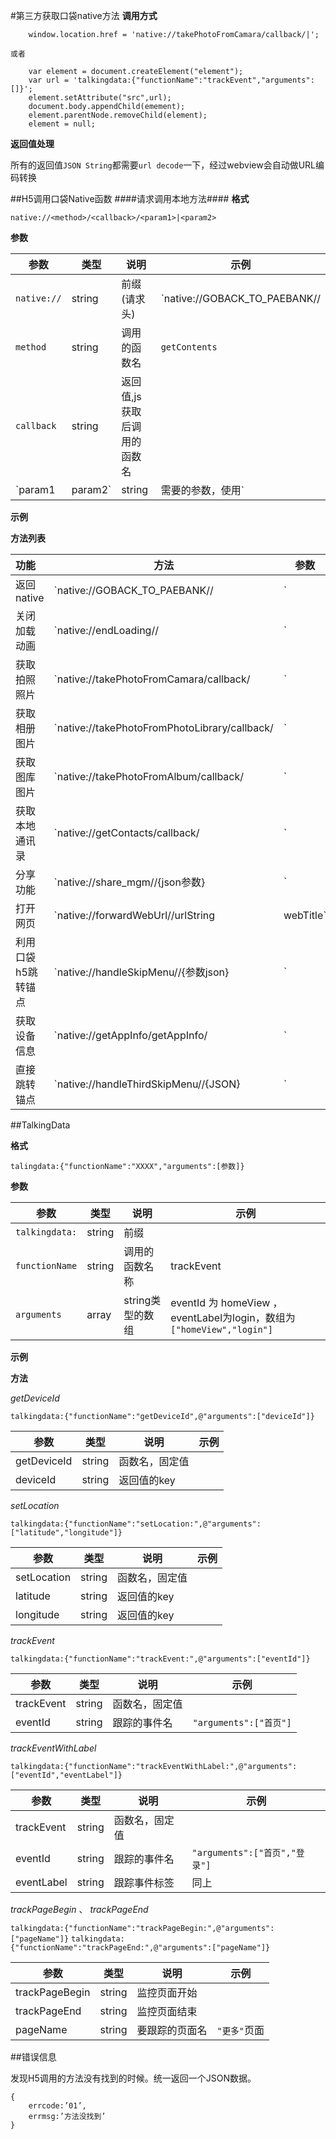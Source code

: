 
#第三方获取口袋native方法
__调用方式__
```
	window.location.href = 'native://takePhotoFromCamara/callback/|';
```	
	或者
	
```
	var element = document.createElement("element");
	var url = 'talkingdata:{"functionName":"trackEvent","arguments":[]}';
	element.setAttribute("src",url);
	document.body.appendChild(emement);
	element.parentNode.removeChild(element);
	element = null;
```

__返回值处理__

所有的返回值`JSON String`都需要`url decode`一下，经过webview会自动做URL编码转换

##H5调用口袋Native函数
####请求调用本地方法####
**格式**
    
    native://<method>/<callback>/<param1>|<param2>
    
**参数**

|参数 | 类型 | 说明 | 示例 |
|----|----|-----|----|
|`native://`|string|前缀(请求头)|`native://GOBACK_TO_PAEBANK//|`|
|`method`|string|调用的函数名|`getContents`|
|`callback`|string|返回值,js获取后调用的函数名||
|`param1|param2`|string|需要的参数，使用`|`分割开|
**示例**

	
	
**方法列表**

|功能|方法|参数 |      开始提供支持版本                 |                                         
|:---|---|---|---|
|返回native|`native://GOBACK_TO_PAEBANK//|`|无||
|关闭加载动画|`native://endLoading//|`|无||
|获取拍照照片|`native://takePhotoFromCamara/callback/|`|无||
|获取相册图片|`native://takePhotoFromPhotoLibrary/callback/|`|无||
|获取图库图片|`native://takePhotoFromAlbum/callback/|`|无||
|获取本地通讯录|`native://getContacts/callback/|`|无||
|分享功能|`native://share_mgm//{json参数}|`|`{share_url:分享链接,image_url:图片链接,context:内容,mgmFlowId:id,flag:pabank_share_type_msg}`||
|打开网页|`native://forwardWebUrl//urlString|webTitle`|参数为url和标题||
|利用口袋h5跳转锚点|`native://handleSkipMenu//{参数json}|`|json格式就行||
|获取设备信息|`native://getAppInfo/getAppInfo/|`|返回值：`{appVersion:”2.7.3”,systemType:”iOS/Android’,systemVersion:’10.0'}`||
|直接跳转锚点|`native://handleThirdSkipMenu//{JSON}|`|参数{'menuIndex' ：string , 'param' ：{} }|


##TalkingData

**格式**


    talingdata:{"functionName":"XXXX","arguments":[参数]}

**参数**

|参数 | 类型 | 说明 | 示例|
|----|----|----|----|
|`talkingdata:`|string|前缀||
|`functionName`|string|调用的函数名称|trackEvent|
|`arguments`|array|string类型的数组| eventId 为 homeView ，eventLabel为login，数组为`["homeView","login"]`|

**示例**



**方法**

_getDeviceId_   

`talkingdata:{"functionName":"getDeviceId",@"arguments":["deviceId"]}`

|参数|类型|说明|示例|
|---|---|---|---|
|getDeviceId|string|函数名，固定值|
|deviceId|string|返回值的key||


_setLocation_

`talkingdata:{"functionName":"setLocation:",@"arguments":["latitude","longitude"]}`

|参数|类型|说明|示例|
|---|---|---|---|
|setLocation|string|函数名，固定值||
|latitude|string|返回值的key||
|longitude|string|返回值的key|



_trackEvent_

`talkingdata:{"functionName":"trackEvent:",@"arguments":["eventId"]}`

|参数|类型|说明|示例|
|---|---|---|---|
|trackEvent|string|函数名，固定值||
|eventId|string|跟踪的事件名|`"arguments":["首页"]`|

_trackEventWithLabel_

`talkingdata:{"functionName":"trackEventWithLabel:",@"arguments":["eventId","eventLabel"]}`

|参数|类型|说明|示例|
|---|---|---|---|
|trackEvent|string|函数名，固定值||
|eventId|string|跟踪的事件名|`"arguments":["首页","登录"]`|
|eventLabel|string|跟踪事件标签|同上|

_trackPageBegin_  、 _trackPageEnd_

`talkingdata:{"functionName":"trackPageBegin:",@"arguments":["pageName"]}`
`talkingdata:{"functionName":"trackPageEnd:",@"arguments":["pageName"]}`


|参数|类型|说明|示例|
|---|---|---|---|
|trackPageBegin|string|监控页面开始|
|trackPageEnd|string|监控页面结束|
|pageName|string|要跟踪的页面名|`"更多"`页面|


##错误信息

发现H5调用的方法没有找到的时候。统一返回一个JSON数据。
```
{
	errcode:’01’,
	errmsg:’方法没找到’
}
```
